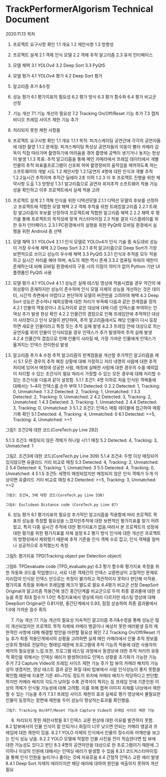 # TrackPerformerAlgorism Technical Document

2020.11.13
목차
1.	프로젝트 요구사항 확인
1.1	개요
1.2	제안사항
1.3	방향성
2.	프로젝트 설계
2.1 객체 인식 모델
2.2 객체 추적 알고리즘
2.3 유저 인터페이스
3. 모델 채택
3.1 YOLOv4
  3.2 Deep Sort
  3.3 PyQt5
4. 모델 평가
4.1 YOLOv4 평가
  4.2 Deep Sort 평가
5. 알고리즘 추가 &수정
6. 성능 평가
6.1 평가지표의 필요성
  6.2 평가 방식
  6.3 평가 함수화
  6.4 평가 비교군 선정
7. 기능 개선
7.1 기능 개선의 필요성
  7.2 Tracking On/Off/Reset 기능 추가
   7.3 캡처 비디오 프레임 사이즈 제한 기능 추가
8. 처리되지 못한 제한 사항들
 
1. 프로젝트 요구사항 확인
1.1 개요
1.1.1 목적: 피겨스케이팅 공연간에 각각의 공연자들에 대한 촬영
1.1.2 문제점: 피겨스케이팅 특성상 공연자들의 이동이 빨라 카메라 감독이 직접 따라가며 촬영하기에 어려움을 겪어 촬영에 공백이 생기거나 놓치는 현상이 발생
1.1.3 목표: 추적 알고리즘을 통해 메인 카메라에서 프레임 데이터에서 개별 인물의 추적 좌표를프로그램이 신호화 하여 촬영장비의 움직임을 제어하도록 하는 소프트웨어의 개발 시도
1.2 제안사항
1.2.1공연자 4명에 대한 인식과 개별 추적
1.2.2실시간 추적이며 추적간 딜레이 2초 이하
1.2.3 이 후 프로젝트 진행을 위한 제약사항 도출
1.3 방향성
1.3.1 알고리즘으로 공연자 위치추적 소프트웨어 적용 가능성을 확인하고 이후 프로젝트에서 실제 적용 고려

2. 프로젝트 설계
2.1 객체 인식을 위한 디텍션모델
2.1.1 디텍션 모델의 후보를 선정하고 프로젝트에 적합한 모델 채택
2.2 객체 추적을 위한 트래킹알고리즘
2.2.1 트래킹 알고리즘의 후보를 선정하여 프로젝트에 적합한 알고리즘 채택
2.2.2 채택 후 평가를 통해 프로젝트의 목적성에 맞게 커스터마이징
2.3 적용 결과 디스플레이를 위한 유저 인터페이스
2.3.1 PC환경에서의 실행을 위한 PyQt와 모바일 환경에서 실행을 위한 Android 중 선택
 
3. 모델 채택
3.1 YOLOv4
3.1.1 인식 모델로 YOLOv4가 인식 기술 중 속도대비 성능이 가장 우수해 채택
3.2 Deep Sort
 3.2.1 추적 알고리즘으로 Deep Sort가 가장 보편적으로 쓰이고 성능이 우수해 채택
3.3 PyQt5
3.3.1 인식과 추적을 모두 적용하고 실시간 처리를 해야 하며, 속도의 제한 역시 존재
3.3.2 컴퓨팅 파워의 제한이 존재하는데 비해 모바일 환경에서의 구동 시의 이점이 의미가 없어 Python 기반 UI 플랫폼인 PyQt5 사용

4. 모델 평가
4.1 YOLOv4
4.1.1 성능은 실제 테스팅 영상에 적용시켰을 경우 약간의 예외상황이 존재하지만 성능이 준수하며 인식 모델 자체의 성능을 개선하는 것은 데이터, 시간적 측면에서 어렵다고 판단하여 모델의 버전만을 고려하여 채택
4.2 Deep Sort
성능은 준수하나 예외상황에 대한 처리가 부족해 다음과 같은 한계점을 정의
4.2.1 인물의 역동성이나 조도차이로 같은 대상에 대해 다른 인덱스를 부여하는 인덱싱 추가 발생 현상 확인
4.2.2 인물간의 겹침으로 인해 프레임안에 추적하던 대상이 사라졌다고 인식 모델이 판단하여, 추적 알고리즘에서도 해당 인물이 다시 등장하면 새로운 인물이라고 특정 짓는 추적 실패 발생
4.2.3 프레임 안에 대상으로 하는 공연자를 외의 인물이 인식되었을 경우 인덱스가 추가 발생하여 추적 실패 발생
4.2.4 인물간의 겹침으로 인해 인물이 사라질 때, 가장 가까운 인물에게 인덱스가 옮겨지는 인덱스 전이현상 발생
 
5. 알고리즘 추가 & 수정
추적 알고리즘의 한계점들을 개선할 추가적인 알고리즘을 제시
5.1 모든 경우의 추적 매칭 상황에 대해 가정하고 처리
네명의 사람에 대한 추적 처리에 있어서 매칭에 성공한 사람, 매칭에 실패한 사람에 대한 경우의 수를 예외없이 처리할 수 있는 조건식이 필요
따라서 가정할 수 있는 모든 경우에 대해 처리할 수 있는 조건식을 다음과 같이 설정함.
5.1.1 조건1: 4명 이하로 처음 인식된 객체들에 대해서는 1~4의 인덱스를 순차 부여
1.1 Detected: 0
2.2 Detected: 1, Tracking: 0, Unmatched: 1
3.2 Detected: 2, Tracking: 1, Unmatched: 1
3.3 Detected: 2, Tracking: 0, Unmatched: 2
4.2 Detected: 3, Tracking: 2, Unmatched: 1
4.3 Detected: 3, Tracking: 1, Unmatched: 2
4.4 Detected: 3, Tracking: 0, Unmatched: 3
5.1.2 조건2: 인덱스 매핑 테이블에 접근하여 매핑 기록 확인
5.1 Detected: 4, Tracking: 4, Unmatched: 0
6.1 Detected: >=5, Tracking: 4, Unmatched: >=1
 
그림1: 조건2에 대한 코드(CoreTech.py Line 282)
 
5.1.3 조건3: 매칭되지 않은 객체가 하나일 시1:1 매칭
5.2 Detected: 4, Tracking: 3, Unmatched: 1
 
그림2. 조건3에 대한 코드(CoreTech.py Line 309)
5.1.4 조건4: 두명 이상 매칭되어있지않으면 유클리드 거리 비교로 매칭
5.3 Detected: 4, Tracking: 2, Unmatched: 2
5.4 Detected: 4, Tracking: 1, Unmatched: 3
5.5 Detected: 4, Tracking: 0, Unmatched: 4
5.1.5 조건5: 세명이 매칭되었지만 매칭되지 않은 인식 객체가 두개 이상이면 유클리드 거리 비교로 매칭
6.2 Detected: >=5, Tracking: 3, Unmatched: >=2
 
 
	그림3: 조건4, 5에 대한 코드(CoreTech.py Line 338) 
 
	그림4: Euclidean Distance code (CoreTech.py Line 87)
6. 성능 평가
6.1 평가지표의 필요성
추가적인 알고리즘을 적용함에 따라 프로젝트 목표의 성능을 측정할 필요성을 느꼈지만추적에 대한 보편적인 평가지표를 찾기 어려웠고, 특히 다중 실시간 추적에 대한 평가지표가 없음.따라서 본 프로젝트의 성장에 대한 평가를 위한 평가지표를 자체 설정
6.2 평가 방식
인식에 대한 개선은 프로젝트의 방향성에서 제외했기 때문에 추적 기준을 인식 객체 수로 잡고, 인식 객체를 얼마나 성공적으로 추적했는지 측정
 
그림5: 평가지표 TPD(Tracking object per Detection object)
 
그림6: TPDevaluate code (TPD_evaluate.py)
6.3 평가 함수화
평가지표 측정을 위한 자동화 코드를 작업했으나, 서로 다른 객체간의 인덱스 교환현상이 고질적인 문제로 자리잡아 인식된 인덱스 만으로는 측정이 불가하고 객관적이지 못하다 판단해 미적용. 평가지표 측정을 위해서 프레임별 체크가 별도로 필요
6.4평가 비교군 선정
DeepSort Original과 알고리즘 적용간에 생긴 중간단계를 비교군으로 두어 최종 결과물에 대한 성능을 측정
최대 점수가 1.0인 측정지표에서 영상에 따라 다르지만 테스팅 영상에 대해 DeepSort Original은 0.81가량, 중간단계에서 0.93, 점점 상승하여 최종 결과물에서 1.0에 가까운 점수 획득
 
 
7. 기능 개선
7.1 기능 개선의 필요성
지속적인 알고리즘 추가&수정을 통해 성능은 많이 개선되었지만 프로젝트 목적 자체에 카메라 앵글이나 예상치 못한 에러발생 등의 제한적인 사항에 대해 해결할 방안을 마련할 필요성 확인
7.2 Tracking On/Off/Reset 기능 추가
최종 적용단계에서의 상황을 고려하면 실제 메인 카메라에서 인물 추적 정보를 신호의 형태로 전달하는 형태임.때문에 프로그램에 추적 기능의 적용에 대한 사용자의 제어의 필요성을 느낌.또한, 프로그램 테스팅 과정에서 동영상에 대한 추적 처리의 유동적 확인을 위해서는 인덱싱 에러가 발생하더라도 인덱스 상황을 초기화가 가능한 기능 추가
7.3 Capture Video의 프레임 사이즈 제한 기능 추가
탑 뷰의 카메라 배치의 가능성이 생겼지만, 영상 테스트 결과 같은 화질 대비 탑뷰에서 사람 인식성능이 좋지 못함을 확인함.때문에 지표면 기준 40~70도 정도의 위치에 카메라 배치가 적당하다고 판단함.하지만 카메라 배치의 각도가 낮아질 수록 관객석이 찍히는 등 프레임 안에 기준인원 이상의 객체가 인식될 가능성에 대해 고려함. 이를 위해 캡쳐 이미지 자체를 UI상에서 제한할 수 있는 기능을 추가
7.3.1 프레임 사이즈 제한의 효과
실제로 평가 영상에서 불필요한 인물이 등장하는 장면에 제한을 두어 성능이 향상하는효과를 확인했음.
 
	그림7: Tracking On/Off/Reset 기능과 Capture Video의 프레임 사이즈 제한 기능

 
8. 처리되지 못한 제한사항들
8.1 인덱스 교환 현상에 대한 이유를 발견하지 못함.
8.2 탑뷰에서의 인물 인식이 잘 안되거나 화질이 너무 낮으면 안되는 카메라 앵글과 프레임에 대한 제한이 있음. 
  8.2.1 YOLO 자체의 인식에서 인물의 정수리와 어깨만을 보고는 인식 성능 낮음.
 8.2.2 YOLO 모델에 적절한 인물 사진을 전이 학습한다면 탑 뷰에 대한 가능성도 있다고 판단
 8.3 4명의 공연자만을 대상으로 한 프로그램이기 때문에 그 이하나 이상의 인원에 대해서는 인덱싱 에러가 발생할 수 있음
	8.3.1 코드커스터마이징을 통해 인식 인원을 늘리거나 줄이는 것에 자유로움
8.4 간헐적 인덱스 교환 에러 발생
 8.4.1 Deep Sort 자체의 에러이지만 해당 에러에 대하여 원인을 색출하지 못하여 개선필요
